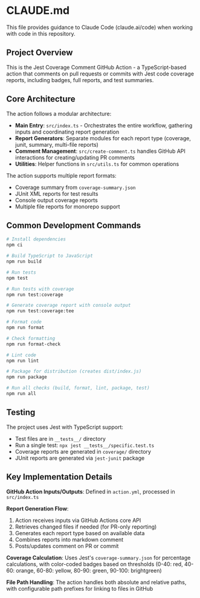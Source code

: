 # CLAUDE.md

This file provides guidance to Claude Code (claude.ai/code) when working with code in this repository.

## Project Overview

This is the Jest Coverage Comment GitHub Action - a TypeScript-based action that comments on pull requests or commits with Jest code coverage reports, including badges, full reports, and test summaries.

## Core Architecture

The action follows a modular architecture:

- **Main Entry**: `src/index.ts` - Orchestrates the entire workflow, gathering inputs and coordinating report generation
- **Report Generators**: Separate modules for each report type (coverage, junit, summary, multi-file reports)
- **Comment Management**: `src/create-comment.ts` handles GitHub API interactions for creating/updating PR comments
- **Utilities**: Helper functions in `src/utils.ts` for common operations

The action supports multiple report formats:

- Coverage summary from `coverage-summary.json`
- JUnit XML reports for test results
- Console output coverage reports
- Multiple file reports for monorepo support

## Common Development Commands

```bash
# Install dependencies
npm ci

# Build TypeScript to JavaScript
npm run build

# Run tests
npm test

# Run tests with coverage
npm run test:coverage

# Generate coverage report with console output
npm run test:coverage:tee

# Format code
npm run format

# Check formatting
npm run format-check

# Lint code
npm run lint

# Package for distribution (creates dist/index.js)
npm run package

# Run all checks (build, format, lint, package, test)
npm run all
```

## Testing

The project uses Jest with TypeScript support:

- Test files are in `__tests__/` directory
- Run a single test: `npx jest __tests__/specific.test.ts`
- Coverage reports are generated in `coverage/` directory
- JUnit reports are generated via `jest-junit` package

## Key Implementation Details

**GitHub Action Inputs/Outputs**: Defined in `action.yml`, processed in `src/index.ts`

**Report Generation Flow**:

1. Action receives inputs via GitHub Actions core API
2. Retrieves changed files if needed (for PR-only reporting)
3. Generates each report type based on available data
4. Combines reports into markdown comment
5. Posts/updates comment on PR or commit

**Coverage Calculation**: Uses Jest's `coverage-summary.json` for percentage calculations, with color-coded badges based on thresholds (0-40: red, 40-60: orange, 60-80: yellow, 80-90: green, 90-100: brightgreen)

**File Path Handling**: The action handles both absolute and relative paths, with configurable path prefixes for linking to files in GitHub
